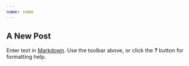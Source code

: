 ```yaml
---
name: name
---
```


## A New Post

Enter text in [Markdown](http://daringfireball.net/projects/markdown/). Use the toolbar above, or click the **?** button for formatting help.
